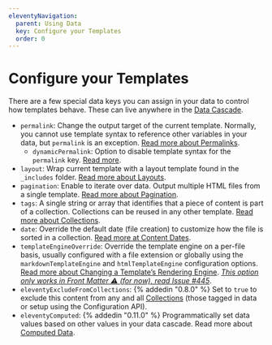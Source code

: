 ```yaml
---
eleventyNavigation:
  parent: Using Data
  key: Configure your Templates
  order: 0
---
```

# Configure your Templates

There are a few special data keys you can assign in your data to control how templates behave. These can live anywhere in the [Data Cascade](/docs/data-cascade/).

* `permalink`: Change the output target of the current template. Normally, you cannot use template syntax to reference other variables in your data, but `permalink` is an exception. [Read more about Permalinks](/docs/permalinks/).
	* `dynamicPermalink`: Option to disable template syntax for the `permalink` key. [Read more](/docs/permalinks/#disable-templating-in-permalinks).
* `layout`: Wrap current template with a layout template found in the `_includes` folder. [Read more about Layouts](/docs/layouts/).
* `pagination`: Enable to iterate over data. Output multiple HTML files from a single template. [Read more about Pagination](/docs/pagination/).
* `tags`: A single string or array that identifies that a piece of content is part of a collection. Collections can be reused in any other template. [Read more about Collections](/docs/collections/).
* `date`: Override the default date (file creation) to customize how the file is sorted in a collection. [Read more at Content Dates](/docs/dates/).
* `templateEngineOverride`: Override the template engine on a per-file basis, usually configured with a file extension or globally using the `markdownTemplateEngine` and `htmlTemplateEngine` configuration options. [Read more about Changing a Template’s Rendering Engine](/docs/languages/#overriding-the-template-language). [_This option only works in Front Matter ⚠️ (for now), read Issue #445_](https://github.com/11ty/eleventy/issues/445).
* `eleventyExcludeFromCollections`: {% addedin "0.8.0" %} Set to `true` to exclude this content from any and all [Collections](/docs/collections/) (those tagged in data or setup using the Configuration API).
* `eleventyComputed`: {% addedin "0.11.0" %} Programmatically set data values based on other values in your data cascade. Read more about [Computed Data](/docs/data-computed/).

